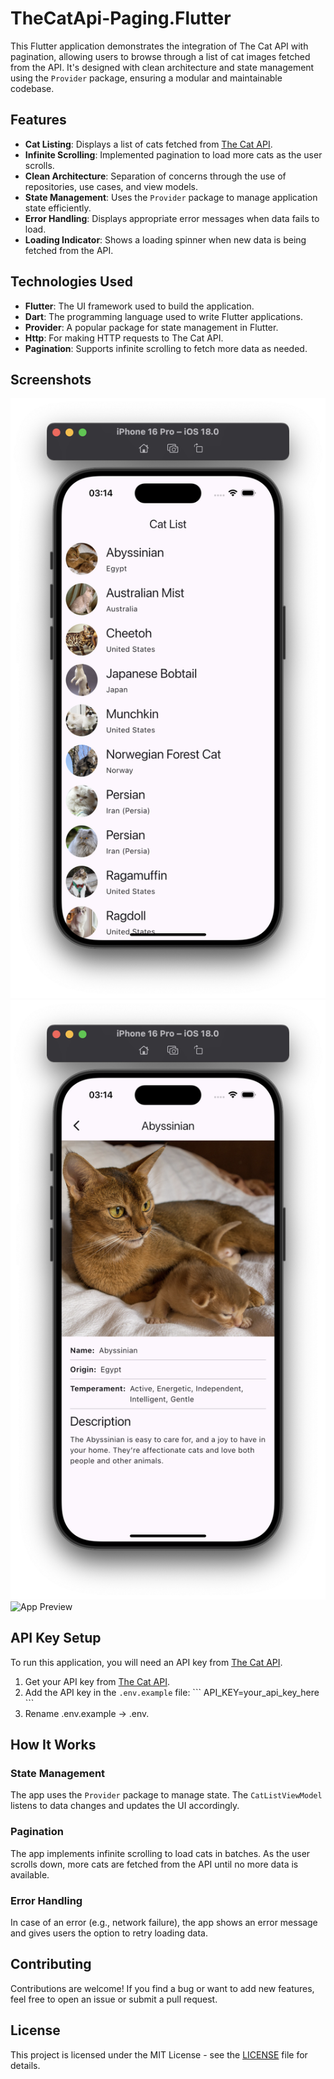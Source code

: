 
# TheCatApi-Paging.Flutter

This Flutter application demonstrates the integration of The Cat API with pagination, allowing users to browse through a list of cat images fetched from the API. It's designed with clean architecture and state management using the `Provider` package, ensuring a modular and maintainable codebase.

## Features

- **Cat Listing**: Displays a list of cats fetched from [The Cat API](https://thecatapi.com/).
- **Infinite Scrolling**: Implemented pagination to load more cats as the user scrolls.
- **Clean Architecture**: Separation of concerns through the use of repositories, use cases, and view models.
- **State Management**: Uses the `Provider` package to manage application state efficiently.
- **Error Handling**: Displays appropriate error messages when data fails to load.
- **Loading Indicator**: Shows a loading spinner when new data is being fetched from the API.

## Technologies Used

- **Flutter**: The UI framework used to build the application.
- **Dart**: The programming language used to write Flutter applications.
- **Provider**: A popular package for state management in Flutter.
- **Http**: For making HTTP requests to The Cat API.
- **Pagination**: Supports infinite scrolling to fetch more data as needed.

## Screenshots

![List Screen](docs/thecatapi-list-screen.png)
![Details Screen](docs/thecatapi-details-screen.png)
![App Preview](docs/catapi-app-preview.gif)

## API Key Setup

To run this application, you will need an API key from [The Cat API](https://thecatapi.com/).

1. Get your API key from [The Cat API](https://thecatapi.com/).
2. Add the API key in the `.env.example` file:
   \`\`\`
   API_KEY=your_api_key_here
   \`\`\`
 3. Rename .env.example -> .env.

## How It Works

### State Management

The app uses the `Provider` package to manage state. The `CatListViewModel` listens to data changes and updates the UI accordingly.

### Pagination

The app implements infinite scrolling to load cats in batches. As the user scrolls down, more cats are fetched from the API until no more data is available.

### Error Handling

In case of an error (e.g., network failure), the app shows an error message and gives users the option to retry loading data.

## Contributing

Contributions are welcome! If you find a bug or want to add new features, feel free to open an issue or submit a pull request.

## License

This project is licensed under the MIT License - see the [LICENSE](/LICENSE) file for details.
